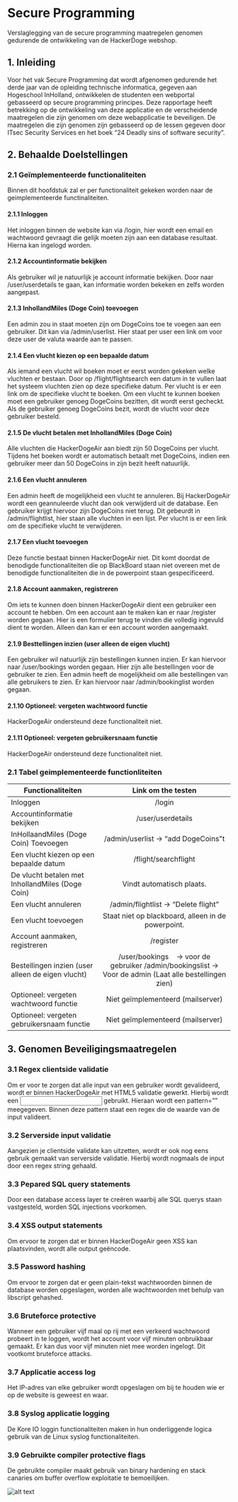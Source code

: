 # Secure Programming 
Verslaglegging van de secure programming maatregelen genomen gedurende de ontwikkeling van de HackerDoge webshop.

## 1.	Inleiding
Voor het vak Secure Programming dat wordt afgenomen gedurende het derde jaar van de opleiding technische informatica, gegeven aan Hogeschool InHolland, ontwikkelen de studenten een webportal gebasseerd op secure programming principes.
Deze rapportage heeft betrekking op de ontwikkeling van deze applicatie en de verscheidende maatregelen die zijn genomen om deze webapplicatie te beveiligen.
De maatregelen die zijn genomen zijn gebasseerd op de lessen gegeven door ITsec Security Services en het boek “24 Deadly sins of software security”.	

## 2.	Behaalde Doelstellingen	
### 2.1 Geïmplementeerde functionaliteiten	
Binnen dit hoofdstuk zal er per functionaliteit gekeken worden naar de geimplementeerde functinaliteiten.

#### 2.1.1 Inloggen
Het inloggen binnen de website kan via /login, hier wordt een email en wachtwoord gevraagt die gelijk moeten zijn aan een database resultaat. Hierna kan ingelogd worden.
	
#### 2.1.2 Accountinformatie bekijken	
Als gebruiker wil je natuurlijk je account informatie bekijken. Door naar /user/userdetails te gaan, kan informatie worden bekeken en zelfs worden aangepast.

#### 2.1.3 InhollandMiles (Doge Coin) toevoegen	
Een admin zou in staat moeten zijn om DogeCoins toe te voegen aan een gebruiker. Dit kan via /admin/userlist. Hier staat per user een link om voor deze user de valuta waarde aan te passen.

#### 2.1.4 Een vlucht kiezen op een bepaalde datum
Als iemand een vlucht wil boeken moet er eerst worden gekeken welke vluchten er bestaan. Door op /flight/flightsearch een datum in te vullen laat het systeem vluchten zien op deze specifieke datum. Per vlucht is er een link om de specifieke vlucht te boeken. Om een vlucht te kunnen boeken moet een gebruiker genoeg DogeCoins bezitten, dit wordt eerst gecheckt. Als de gebruiker genoeg DogeCoins bezit, wordt de vlucht voor deze gebruiker besteld.
	
#### 2.1.5 De vlucht betalen met InhollandMiles (Doge Coin)	
Alle vluchten die HackerDogeAir aan biedt zijn 50 DogeCoins per vlucht. Tijdens het boeken wordt er automatisch betaalt met DogeCoins, indien een gebruiker meer dan 50 DogeCoins in zijn bezit heeft natuurlijk.

#### 2.1.6 Een vlucht annuleren	
Een admin heeft de mogelijkheid een vlucht te annuleren. Bij HackerDogeAir wordt een geannuleerde vlucht dan ook verwijderd uit de database. Een gebruiker krijgt hiervoor zijn DogeCoins niet terug. Dit gebeurdt in /admin/flightlist, hier staan alle vluchten in een lijst. Per vlucht is er een link om de specifieke vlucht te verwijderen.

#### 2.1.7 Een vlucht toevoegen	
Deze functie bestaat binnen HackerDogeAir niet. Dit komt doordat de benodigde functionaliteiten die op BlackBoard staan niet overeen met de benodigde functionaliteiten die in de powerpoint staan gespecificeerd.

#### 2.1.8 Account aanmaken, registreren	
Om iets te kunnen doen binnen HackerDogeAir dient een gebruiker een account te hebben. Om een account aan te maken kan er naar /register worden gegaan. Hier is een formulier terug te vinden die volledig ingevuld dient te worden. Alleen dan kan er een account worden aangemaakt.

#### 2.1.9 Besttellingen inzien (user alleen de eigen vlucht)	
Een gebruiker wil natuurlijk zijn bestellingen kunnen inzien. Er kan hiervoor naar /user/bookings worden gegaan. Hier zijn alle bestellingen voor de gebruiker te zien. Een admin heeft de mogelijkheid om alle bestellingen van alle gebruikers te zien. Er kan hiervoor naar /admin/bookinglist worden gegaan.

#### 2.1.10 Optioneel: vergeten wachtwoord functie
HackerDogeAir ondersteund deze functionaliteit niet.
	
#### 2.1.11 Optioneel: vergeten gebruikersnaam functie	
HackerDogeAir ondersteund deze functionaliteit niet.

### 2.1 Tabel geimplementeerde functionliteiten

| Functionaliteiten        	| Link om the testen|
| ------------- 		|:-------------:|
| Inloggen     			| /login |
| Accountinformatie bekijken    | /user/userdetails |
| InHollaandMiles (Doge Coin) Toevoegen | /admin/userlist -> “add DogeCoins”t |
|Een vlucht kiezen op een bepaalde datum| /flight/searchflight |
|De vlucht betalen met InhollandMiles (Doge Coin)| Vindt automatisch plaats. |
|Een vlucht annuleren| /admin/flightlist -> “Delete flight” |
|Een vlucht toevoegen| Staat niet op blackboard, alleen in de powerpoint.  |
|Account aanmaken, registreren| /register |
|Bestellingen inzien (user alleen de eigen vlucht)| /user/bookings    -> voor de gebruiker /admin/bookingslist -> Voor de admin (Laat alle bestellingen zien)|
|Optioneel: vergeten wachtwoord functie| Niet geïmplementeerd (mailserver) |
|Optioneel: vergeten gebruikersnaam functie| Niet geïmplementeerd (mailserver) |

## 3. Genomen Beveiligingsmaatregelen	
### 3.1 Regex clientside validatie	
Om er voor te zorgen dat alle input van een gebruiker wordt gevalideerd, wordt er binnen HackerDogeAir met HTML5 validatie gewerkt. Hierbij wordt een <input> gebruikt. Hieraan wordt een pattern=”” meegegeven. Binnen deze pattern staat een regex die de waarde van de input valideert.

### 3.2 Serverside input validatie	
Aangezien je clientside validate kan uitzetten, wordt er ook nog eens gebruik gemaakt van serverside validatie. Hierbij wordt nogmaals de input door een regex string gehaald.

### 3.3 Pepared SQL query statements	
Door een database access layer te creëren waarbij alle SQL querys staan vastgesteld, worden SQL injections voorkomen.

### 3.4 XSS output statements	
Om ervoor te zorgen dat er binnen HackerDogeAir geen XSS kan plaatsvinden, wordt alle output geëncode.

### 3.5 Password hashing	
Om ervoor te zorgen dat er geen plain-tekst wachtwoorden binnen de database worden opgeslagen, worden alle wachtwoorden met behulp van libscript gehashed.

### 3.6 Bruteforce protective	
Wanneer een gebruiker vijf maal op rij met een verkeerd wachtwoord probeert in te loggen, wordt het account voor vijf minuten onbruikbaar gemaakt. Er kan dus voor vijf minuten niet mee worden ingelogt. Dit vootkomt bruteforce attacks.

### 3.7 Applicatie access log	
Het IP-adres van elke gebruiker wordt opgeslagen om bij te houden wie er op de website is geweest en waar.

### 3.8 Syslog applicatie logging	
De Kore IO loggin functionaliteiten maken in hun onderliggende logica gebruik van de Linux syslog functionaliteiten.

### 3.9 Gebruikte compiler protective flags	
De gebruikte compiler maakt gebruik van binary hardening en stack canaries om buffer overflow exploitatie te bemoeilijken.
 
![alt text](https://github.com/LarsGardien/HackerDogeAir/blob/master/assets/images/froggo.gif "Logo Title Text 1")

